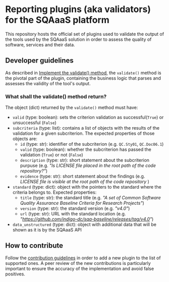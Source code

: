 # Reporting plugins (aka validators) for the SQAaaS platform

This repository hosts the official set of plugins used to validate the output
of the tools used by the SQAaaS solution in order to assess the quality of
software, services and their data.

## Developer guidelines
As described in
[Implement the validate() method](https://github.com/eosc-synergy/sqaaas-reporting-cookiecutter#implement-the-validate-method),
the `validate()` method is the pivotal part of the plugin, containing the
business logic that parses and assesses the validity of the tool's output.

### What shall the validate() method return?
The object (dict) returned by the `validate()` method must have:
- `valid` (type: boolean): sets the criterion validation as successful(`True`)
  or unsuccessful (`False`)
- `subcriteria` (type: list): contains a list of objects with the results of
  the validation for a given subcriterion. The expected properties of those
  objects are:
  - `id` (type: str): identifier of the subcriterion (e.g. `QC.Sty01`,
    `QC.Doc06.1`)
  - `valid` (type: boolean): whether the subcriterion has passed the validation
    (`True`) or not (`False`)
  - `description` (type: str): short statement about the subcriterion purpuse
    (e.g. *"Is LICENSE file placed in the root path of the code repository?"*)
  - `evidence` (type: str): short statement about the findings (e.g. *LICENSE
    file is visible at the root path of the code repository* )
- `standard` (type: dict): object with the pointers to the standard where the
   criteria belongs to. Expected properties:
  - `title` (type: str): the standard title (e.g. *"A set of Common Software
    Quality Assurance Baseline Criteria for Research Projects"*)
  - `version` (type: str): the standard version (e.g. *"v4.0"*)
  - `url` (type: str): URL with the standard location (e.g.
    *"https://github.com/indigo-dc/sqa-baseline/releases/tag/v4.0"*)
- `data_unstructured` (type: dict): object with additional data that will be
  shown as it is by the SQAaaS API


## How to contribute

Follow the [contribution guidelines](CONTRIBUTING.md) in order to add a new
plugin to the list of supported ones. A peer review of the new contributions
is particularly important to ensure the accuracy of the implementation and
avoid false positives.

